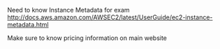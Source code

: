 Need to know Instance Metadata for exam
    http://docs.aws.amazon.com/AWSEC2/latest/UserGuide/ec2-instance-metadata.html

Make sure to know pricing information on main website